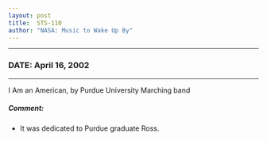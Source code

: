 ```yaml
---
layout: post
title:  STS-110
author: "NASA: Music to Wake Up By"
---
```


----
### DATE: April 16, 2002
----
I Am an American, by Purdue University Marching band

##### Comment:
* It was dedicated to Purdue graduate Ross.
